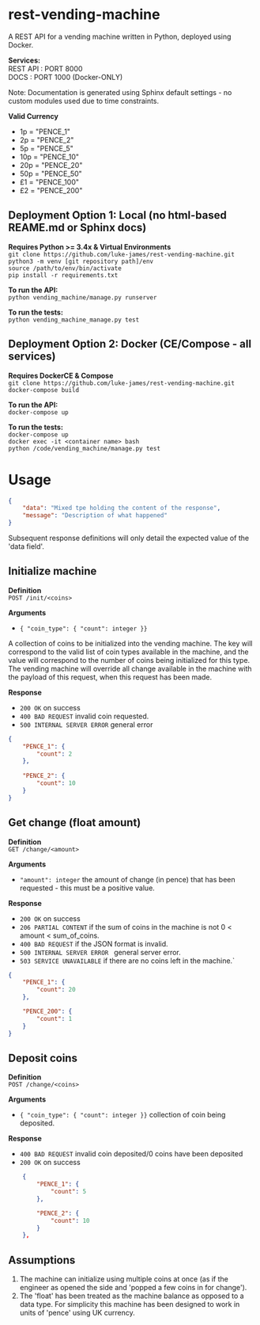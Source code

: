 # rest-vending-machine
A REST API for a vending machine written in Python, deployed using Docker.

**Services:**<br>
REST API : PORT 8000<br>
DOCS : PORT 1000 (Docker-ONLY)<br>

Note: Documentation is generated using Sphinx default settings - no custom modules used due to time constraints.<br>

**Valid Currency**<br>
<ul>
<li>1p      = "PENCE_1"</li>
<li>2p      = "PENCE_2"</li>
<li>5p      = "PENCE_5"</li>
<li>10p     = "PENCE_10"</li>
<li>20p     = "PENCE_20"</li>
<li>50p     = "PENCE_50"</li>
<li>£1      = "PENCE_100"</li>
<li>£2      = "PENCE_200"</li>
</ul>

## Deployment Option 1: Local (no html-based REAME.md or Sphinx docs)
**Requires Python >= 3.4x & Virtual Environments**<br>
`git clone https://github.com/luke-james/rest-vending-machine.git`<br>
`python3 -m venv [git repository path]/env` <br>
`source /path/to/env/bin/activate` <br>
`pip install -r requirements.txt` <br>

**To run the API:**<br>
`python vending_machine/manage.py runserver`

**To run the tests:**<br>
`python vending_machine_manage.py test`

## Deployment Option 2: Docker (CE/Compose - all services)
**Requires DockerCE & Compose**<br>
`git clone https://github.com/luke-james/rest-vending-machine.git`<br>
`docker-compose build`<br>

**To run the API:**<br>
`docker-compose up`<br>

**To run the tests:**<br>
`docker-compose up` <br>
`docker exec -it <container name> bash` <br>
`python /code/vending_machine/manage.py test` <br>

# Usage

```json
{
    "data": "Mixed tpe holding the content of the response",
    "message": "Description of what happened"
}
```

Subsequent response definitions will only detail the expected value of the 'data field'.

## Initialize machine

**Definition**<br>
`POST /init/<coins>`

**Arguments**<br>
- ` { "coin_type": { "count": integer }} ` <br>

A collection of coins to be initialized into the vending machine.  The key will correspond to the valid list of coin types available in the machine, and the value will correspond to the number of coins being initialized for this type.  The vending machine will override all change available in the machine with the payload of this request, when this request has been made.

**Response**<br>
- `200 OK` on success<br>
- `400 BAD REQUEST` invalid coin requested.<br>
- `500 INTERNAL SERVER ERROR` general error <br>

```json
{
    "PENCE_1": {
        "count": 2
    },
        
    "PENCE_2": {
        "count": 10
    }
}
```

## Get change (float amount)

**Definition**<br>
`GET /change/<amount>`

**Arguments**<br>
- `"amount": integer` the amount of change (in pence) that has been requested - this must be a positive value.

**Response**<br>
- `200 OK` on success <br>
- `206 PARTIAL CONTENT` if the sum of coins in the machine is not 0 < amount < sum_of_coins. <br>
- `400 BAD REQUEST` if the JSON format is invalid. <br>
- `500 INTERNAL SERVER ERROR ` general server error. <br>
- `503 SERVICE UNAVAILABLE` if there are no coins left in the machine.` <br>

```json
{
    "PENCE_1": {
        "count": 20
    },

    "PENCE_200": {
        "count": 1
    }
}
```

## Deposit coins

**Definition**<br>
`POST /change/<coins>` 

**Arguments**<br>
- `{ "coin_type": { "count": integer }}` collection of coin being deposited.

**Response**<br>
- `400 BAD REQUEST` invalid coin deposited/0 coins have been deposited
- `200 OK` on success

```json
    {
        "PENCE_1": {
            "count": 5
        },

        "PENCE_2": {
            "count": 10
        }
    },
```


## Assumptions<br>
1. The machine can initialize using multiple coins at once (as if the engineer as opened the side and 'popped a few coins in for change').
2. The 'float' has been treated as the machine balance as opposed to a data type.  For simplicity this machine has been designed to work in units of 'pence' using UK currency.